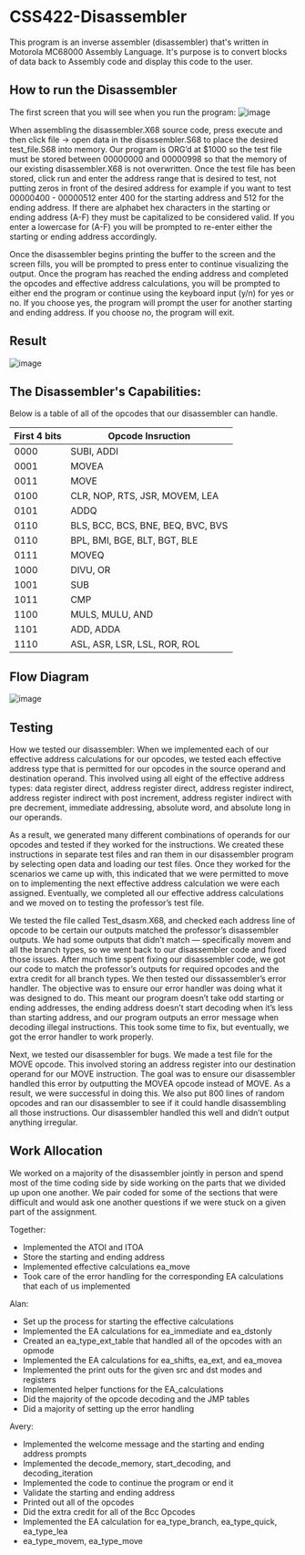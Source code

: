 # CSS422-Disassembler
This program is an inverse assembler (disassembler) that's written in Motorola MC68000 Assembly 
Language. It's purpose is to convert blocks of data back to Assembly code and display this code 
to the user.

## How to run the Disassembler
The first screen that you will see when you run the program:
![image](https://user-images.githubusercontent.com/59902126/130018824-2b0f7561-e8b9-45b2-84f0-5ecee2e36afa.png)

When assembling the disassembler.X68 source code, press execute and then click file -> open 
data in the disassembler.S68 to place the desired test_file.S68 into memory. Our program is
ORG’d at $1000 so the test file must be stored between 00000000 and 00000998 so that the
memory of our existing disassembler.X68 is not overwritten. Once the test file has been stored,
click run and enter the address range that is desired to test, not putting zeros in front of the
desired address for example if you want to test 00000400 - 00000512 enter 400 for the starting
address and 512 for the ending address. If there are alphabet hex characters in the starting or
ending address (A-F) they must be capitalized to be considered valid. If you enter a lowercase
for (A-F) you will be prompted to re-enter either the starting or ending address accordingly.

Once the disassembler begins printing the buffer to the screen and the screen fills, you will be
prompted to press enter to continue visualizing the output. Once the program has reached the
ending address and completed the opcodes and effective address calculations, you will be
prompted to either end the program or continue using the keyboard input (y/n) for yes or no. If
you choose yes, the program will prompt the user for another starting and ending address. If you
choose no, the program will exit.

## Result
![image](https://user-images.githubusercontent.com/59902126/130018596-28cc5827-b197-4c59-85cc-0f67c4385d12.png)

## The Disassembler's Capabilities:
Below is a table of all of the opcodes that our disassembler can handle.

| First 4 bits | Opcode Insruction                 |
| ------------ | --------------------------------- |
| 0000         | SUBI, ADDI                        |
| 0001         | MOVEA                             |
| 0011         | MOVE                              |
| 0100         | CLR, NOP, RTS, JSR, MOVEM, LEA    |
| 0101         | ADDQ                              |
| 0110         | BLS, BCC, BCS,	BNE, BEQ,	BVC, BVS |                           
| 0110         | BPL, BMI, BGE, BLT,	BGT, BLE      |
| 0111         | MOVEQ                             |
| 1000         | DIVU, OR                          |
| 1001         | SUB                               |
| 1011         | CMP                               |
| 1100         | MULS, MULU, AND                   |
| 1101         | ADD, ADDA                         |
| 1110         | ASL, ASR, LSR, LSL, ROR, ROL      |

## Flow Diagram
![image](https://user-images.githubusercontent.com/59902126/130013644-1ee76e3b-0d85-4f05-8cc4-327c6134c4bb.png)

## Testing
How we tested our disassembler:
When we implemented each of our effective address calculations for our opcodes, we tested each
effective address type that is permitted for our opcodes in the source operand and destination
operand. This involved using all eight of the effective address types: data register direct, address
register direct, address register indirect, address register indirect with post increment, address
register indirect with pre decrement, immediate addressing, absolute word, and absolute long in
our operands.

As a result, we generated many different combinations of operands for our opcodes and tested if
they worked for the instructions. We created these instructions in separate test files and ran them
in our disassembler program by selecting open data and loading our test files. Once they worked
for the scenarios we came up with, this indicated that we were permitted to move on to
implementing the next effective address calculation we were each assigned. Eventually, we
completed all our effective address calculations and we moved on to testing the professor’s test
file.

We tested the file called Test_dsasm.X68, and checked each address line of opcode to be certain
our outputs matched the professor’s disassembler outputs. We had some outputs that didn’t
match — specifically movem and all the branch types, so we went back to our disassembler code
and fixed those issues. After much time spent fixing our disassembler code, we got our code to
match the professor’s outputs for required opcodes and the extra credit for all branch types.
We then tested our dissassembler’s error handler. The objective was to ensure our error handler
was doing what it was designed to do. This meant our program doesn’t take odd starting or
ending addresses, the ending address doesn’t start decoding when it’s less than starting address,
and our program outputs an error message when decoding illegal instructions. This took some
time to fix, but eventually, we got the error handler to work properly.

Next, we tested our disassembler for bugs. We made a test file for the MOVE opcode. This
involved storing an address register into our destination operand for our MOVE instruction. The
goal was to ensure our disassembler handled this error by outputting the MOVEA opcode instead
of MOVE. As a result, we were successful in doing this. We also put 800 lines of random
opcodes and ran our disassembler to see if it could handle disassembling all those instructions.
Our disassembler handled this well and didn’t output anything irregular.

## Work Allocation
We worked on a majority of the disassembler jointly in person and spend most of the time
coding side by side working on the parts that we divided up upon one another. We pair coded for
some of the sections that were difficult and would ask one another questions if we were stuck on
a given part of the assignment.

Together:
- Implemented the ATOI and ITOA
- Store the starting and ending address
- Implemented effective calculations ea_move
- Took care of the error handling for the corresponding EA calculations that each of us
implemented

Alan:
- Set up the process for starting the effective calculations
- Implemented the EA calculations for ea_immediate and ea_dstonly
- Created an ea_type_ext_table that handled all of the opcodes with an opmode
- Implemented the EA calculations for ea_shifts, ea_ext, and ea_movea
- Implemented the print outs for the given src and dst modes and registers
- Implemented helper functions for the EA_calculations
- Did the majority of the opcode decoding and the JMP tables
- Did a majority of setting up the error handling

Avery:
- Implemented the welcome message and the starting and ending address prompts
- Implemented the decode_memory, start_decoding, and decoding_iteration
- Implemented the code to continue the program or end it
- Validate the starting and ending address
- Printed out all of the opcodes
- Did the extra credit for all of the Bcc Opcodes
- Implemented the EA calculation for ea_type_branch, ea_type_quick, ea_type_lea
- ea_type_movem, ea_type_move
